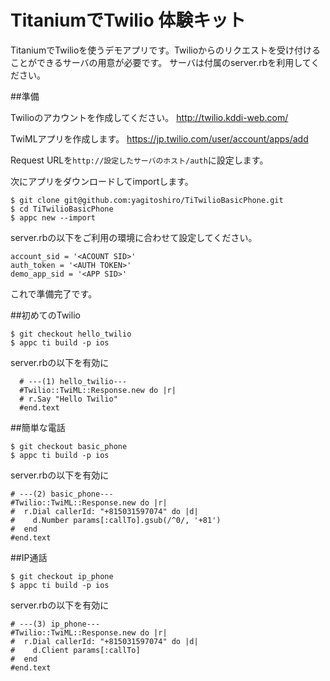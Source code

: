 # TitaniumでTwilio 体験キット

TitaniumでTwilioを使うデモアプリです。Twilioからのリクエストを受け付けることができるサーバの用意が必要です。
サーバは付属のserver.rbを利用してください。

##準備

Twilioのアカウントを作成してください。
http://twilio.kddi-web.com/

TwiMLアプリを作成します。
https://jp.twilio.com/user/account/apps/add

Request URLを`http://設定したサーバのホスト/auth`に設定します。

次にアプリをダウンロードしてimportします。

```
$ git clone git@github.com:yagitoshiro/TiTwilioBasicPhone.git
$ cd TiTwilioBasicPhone
$ appc new --import
```

server.rbの以下をご利用の環境に合わせて設定してください。
```
account_sid = '<ACOUNT SID>'
auth_token = '<AUTH TOKEN>'
demo_app_sid = '<APP SID>'
```

これで準備完了です。

##初めてのTwilio
```
$ git checkout hello_twilio
$ appc ti build -p ios
```

server.rbの以下を有効に

```
  # ---(1) hello_twilio---
  #Twilio::TwiML::Response.new do |r|
  # r.Say "Hello Twilio"
  #end.text
```

##簡単な電話
```
$ git checkout basic_phone
$ appc ti build -p ios
```

server.rbの以下を有効に

```
# ---(2) basic_phone---
#Twilio::TwiML::Response.new do |r|
#  r.Dial callerId: "+815031597074" do |d|
#    d.Number params[:callTo].gsub(/^0/, '+81')
#  end
#end.text
```

##IP通話
```
$ git checkout ip_phone
$ appc ti build -p ios
```

server.rbの以下を有効に

```
# ---(3) ip_phone---
#Twilio::TwiML::Response.new do |r|
#  r.Dial callerId: "+815031597074" do |d|
#    d.Client params[:callTo]
#  end
#end.text
```
